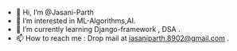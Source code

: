 - 👋 Hi, I’m @Jasani-Parth
- 👀 I’m interested in ML-Algorithms,AI.
- 🌱 I’m currently learning Django-framework , DSA .
- 📫 How to reach me : Drop mail at jasaniparth.8902@gmail.com .

<!---
Jasani-Parth/Jasani-Parth is a ✨ special ✨ repository because its `README.md` (this file) appears on your GitHub profile.
You can click the Preview link to take a look at your changes.
--->
